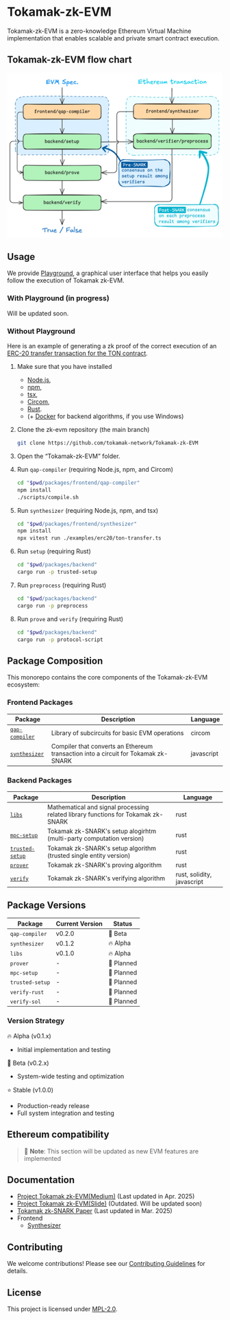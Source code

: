 # Tokamak-zk-EVM

Tokamak-zk-EVM is a zero-knowledge Ethereum Virtual Machine implementation that enables scalable and private smart contract execution.

## Tokamak-zk-EVM flow chart
![Tokamak-zk-EVM Flow Chart](.github/assets/flowchart.png)

## Usage
We provide [Playground](https://github.com/tokamak-network/Tokamak-zk-EVM-playgrounds), a graphical user interface that helps you easily follow the execution of Tokamak zk-EVM.
### With Playground (in progress)
Will be updated soon.
### Without Playground
Here is an example of generating a zk proof of the correct execution of an [ERC-20 transfer transaction for the TON contract](./packages/frontend/synthesizer/examples/erc20/ton-transfer.ts).
1. Make sure that you have installed
    - [Node.js](https://nodejs.org/en),
    - [npm](https://docs.npmjs.com/downloading-and-installing-node-js-and-npm),
    - [tsx](https://www.npmjs.com/package/tsx),
    - [Circom](https://docs.circom.io/getting-started/installation/),
    - [Rust](https://www.rust-lang.org/tools/install).
    - (+ [Docker](https://www.docker.com/get-started/) for backend algorithms, if you use Windows)
3. Clone the zk-evm repository (the main branch)
    
    ```bash
    git clone https://github.com/tokamak-network/Tokamak-zk-EVM
    ```
    
4. Open the “Tokamak-zk-EVM” folder.
5. Run `qap-compiler` (requiring Node.js, npm, and Circom)
    
    ```bash
    cd "$pwd/packages/frontend/qap-compiler"
    npm install
    ./scripts/compile.sh
    ```
    
6. Run `synthesizer` (requiring Node.js, npm, and tsx)
    
    ```bash
    cd "$pwd/packages/frontend/synthesizer"
    npm install
    npx vitest run ./examples/erc20/ton-transfer.ts
    ```
    
7. Run `setup` (requiring Rust)
    
    ```bash
    cd "$pwd/packages/backend"
    cargo run -p trusted-setup
    ```
    
8. Run `preprocess` (requiring Rust)
    
    ```bash
    cd "$pwd/packages/backend"
    cargo run -p preprocess
    ```
    
9. Run `prove` and `verify` (requiring Rust)
    
    ```bash
    cd "$pwd/packages/backend"
    cargo run -p protocol-script
    ```


## Package Composition

This monorepo contains the core components of the Tokamak-zk-EVM ecosystem:

### Frontend Packages
| Package | Description | Language |
|---------|-------------|----------|
| [`qap-compiler`](./packages/frontend/qap-compiler) | Library of subcircuits for basic EVM operations | circom |
| [`synthesizer`](./packages/frontend/synthesizer) | Compiler that converts an Ethereum transaction into a circuit for Tokamak zk-SNARK | javascript |
### Backend Packages
| Package | Description | Language |
|---------|-------------|----------|
| [`libs`](./packages/backend/libs) | Mathematical and signal processing related library functions for Tokamak zk-SNARK | rust |
| [`mpc-setup`](./packages/backend/setup/mpc-setup) | Tokamak zk-SNARK's setup alogirhtm (multi-party computation version) | rust |
| [`trusted-setup`](./packages/backend/setup/trusted-setup) | Tokamak zk-SNARK's setup algorithm (trusted single entity version) | rust |
| [`prover`](./packages/backend/prove) | Tokamak zk-SNARK's proving algorithm | rust |
| [`verify`](./packages/backend/verify) | Tokamak zk-SNARK's verifying algorithm | rust, solidity, javascript |

## Package Versions
| Package | Current Version | Status |
|---------|----------------|---------|
| `qap-compiler` | v0.2.0 | 🧪 Beta |
| `synthesizer` | v0.1.2 | 🔥 Alpha |
| `libs` | v0.1.0 | 🔥 Alpha |
| `prover` | - | 🚧 Planned |
| `mpc-setup` | - | 🚧 Planned |
| `trusted-setup` | - | 🚧 Planned |
| `verify-rust` | - | 🚧 Planned |
| `verify-sol` | - | 🚧 Planned |


### Version Strategy
🔥 Alpha (v0.1.x)
- Initial implementation and testing

🧪 Beta (v0.2.x)
- System-wide testing and optimization

⭐️ Stable (v1.0.0)
- Production-ready release
- Full system integration and testing


## Ethereum compatibility
> 📝 **Note**: This section will be updated as new EVM features are implemented

## Documentation
- [Project Tokamak zk-EVM(Medium)](https://medium.com/tokamak-network/project-tokamak-zk-evm-67483656fd21) (Last updated in Apr. 2025)
- [Project Tokamak zk-EVM(Slide)](https://drive.google.com/file/d/1RAmyGDVteAzuBxJ05XEGIjfHC0MY-2_5/view) (Outdated. Will be updated soon)
- [Tokamak zk-SNARK Paper](https://eprint.iacr.org/2024/507) (Last updated in Mar. 2025)
- Frontend
    - [Synthesizer](https://tokamak.notion.site/Synthesizer-documentation-164d96a400a3808db0f0f636e20fca24)
<!-- - [API Reference](./docs/api) -->

## Contributing
We welcome contributions! Please see our [Contributing Guidelines](./CONTRIBUTING.md) for details.

## License
This project is licensed under [MPL-2.0](./LICENSE).
